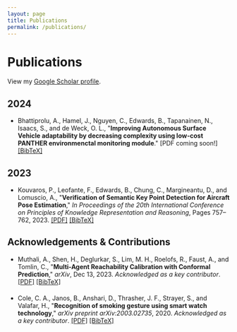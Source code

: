 ```yaml
---
layout: page
title: Publications
permalink: /publications/
---
```

# Publications

View my [Google Scholar profile](https://scholar.google.com/citations?user=xiM0_6sAAAAJ&hl=en).

## 2024

<ul class="bibliography">
  <li>
    <span id="Bhattiprolu2023">
        Bhattiprolu, A., Hamel, J., Nguyen, C., Edwards, B., Tapanainen, N., Isaacs, S., and de Weck, O. L.,
        "<b>Improving Autonomous Surface Vehicle adaptability by decreasing complexity using low-cost PANTHER environmenctal monitoring module</b>."
    </span>
    [PDF coming soon!]
    <a href="javascript:toggleInfo('Bhattiprolu2023');" class="js-no-ajax">[BibTeX]</a>
    <pre id="bib_Bhattiprolu2023" class="bibtex noshow">@article{Bhattiprolu2023,
    author = {Bhattiprolu, Abhishek and Hamel, John and Nguyen, Christina and Edwards, Blake and Tapanainen, Nikolas and Isaacs, Stewart and de Weck, Olivier L.},
    title = {Improving Autonomous Surface Vehicle adaptability by decreasing complexity using low-cost PANTHER environmental monitoring module},
    note = {Public paper link coming soon}
    }
    </pre>
  </li>
</ul>

## 2023

<ul class="bibliography">
  <li>
      <span id="Kouvaros2023">
      Kouvaros, P., Leofante, F., Edwards, B., Chung, C., Margineantu, D., and Lomuscio, A., 
      "<b>Verification of Semantic Key Point Detection for Aircraft Pose Estimation</b>," <i>In Proceedings of the 20th International Conference on Principles of Knowledge Representation and Reasoning</i>, Pages 757–762, 2023.
      </span>
      <a href="https://proceedings.kr.org/2023/77/">[PDF]</a>
      <a href="javascript:toggleInfo('Kouvaros2023');" class="js-no-ajax">[BibTeX]</a>
      <pre id="bib_Kouvaros2023" class="bibtex noshow">@inproceedings{Kouvaros2023,
      author = {Kouvaros, Panagiotis and Leofante, Francesco and Edwards, Blake and Chung, Calvin and Margineantu, Dragos and Lomuscio, Alessio},
      title = {Verification of Semantic Key Point Detection for Aircraft Pose Estimation},
      booktitle = {Proceedings of the 20th International Conference on Principles of Knowledge Representation and Reasoning},
      pages = {757--762},
      year = {2023},
      doi = {10.24963/kr.2023/77},
      url = {https://proceedings.kr.org/2023/77/kr2023-0077-kouvaros-et-al.pdf}
      }
      </pre>
  </li>
</ul>

## Acknowledgements & Contributions

<ul class="bibliography">
  <li>
    <span id="Muthali2023">Muthali, A., Shen, H., Deglurkar, S., Lim, M. H., Roelofs, R., Faust, A., and Tomlin, C., "<b>Multi-Agent Reachability Calibration with Conformal Prediction</b>," <i>arXiv</i>, Dec 13, 2023. <i>Acknowledged as a key contributor</i>.</span>
    <a href="https://arxiv.org/abs/2304.00432">[PDF]</a>
    <a href="javascript:toggleInfo('Muthali2023');" class="js-no-ajax">[BibTeX]</a>
    <pre id="bib_Muthali2023" class="bibtex noshow">@article{Muthali2023,
      author = {Muthali, Anish and Shen, Haotian and Deglurkar, Sampada and Lim, Michael H. and Roelofs, Rebecca and Faust, Aleksandra and Tomlin, Claire},
      title = {Multi-Agent Reachability Calibration with Conformal Prediction},
      journal = {arXiv},
      year = {2023},
      month = {Dec},
      note = {v2, revised from Apr 2023},
      eprint = {2304.00706v2},
      url = {https://arxiv.org/abs/2304.00432}
    }
    </pre>
  </li>
  <li>
    <span id="cole2020recognition">Cole, C. A., Janos, B., Anshari, D., Thrasher, J. F., Strayer, S., and Valafar, H., "<b>Recognition of smoking gesture using smart watch technology</b>," <i>arXiv preprint arXiv:2003.02735</i>, 2020. <i>Acknowledged as a key contributor</i>.</span>
    <a href="https://arxiv.org/abs/2003.02735">[PDF]</a>
    <a href="javascript:toggleInfo('cole2020recognition');" class="js-no-ajax">[BibTeX]</a>
    <pre id="bib_cole2020recognition" class="bibtex noshow">@article{cole2020recognition,
      title={Recognition of smoking gesture using smart watch technology},
      author={Cole, Casey A and Janos, Bethany and Anshari, Dien and Thrasher, James F and Strayer, Scott and Valafar, Homayoun},
      journal={arXiv preprint arXiv:2003.02735},
      year={2020}
    }
    </pre>
  </li>
</ul>

<script>
function toggleInfo(id) {
  var bibElement = document.getElementById('bib_' + id);
  if (bibElement.classList.contains('noshow')) {
    bibElement.classList.remove('noshow');
  } else {
    bibElement.classList.add('noshow');
  }
}
</script>

<style>
.noshow {
  display: none;
}
.bibliography li {
  margin-bottom: 20px;
}
.bibtex {
  font-family: monospace;
  white-space: pre-wrap;
  padding: 10px;
  border-radius: 5px;
  margin-top: 10px;
}
</style>
